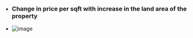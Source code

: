 - ### Change in price per sqft with increase in the land area of the property

- ![image](https://user-images.githubusercontent.com/82713670/194583315-0611d3ce-9fdd-4350-8a9f-17f63e7f479a.jpg)
